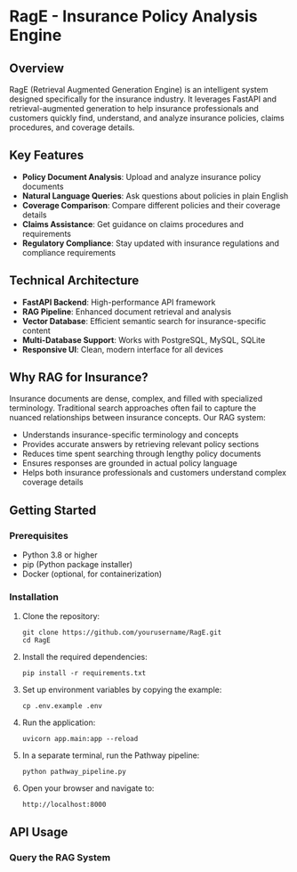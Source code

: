# RagE - Insurance Policy Analysis Engine

## Overview
RagE (Retrieval Augmented Generation Engine) is an intelligent system designed specifically for the insurance industry. It leverages FastAPI and retrieval-augmented generation to help insurance professionals and customers quickly find, understand, and analyze insurance policies, claims procedures, and coverage details.

## Key Features
- **Policy Document Analysis**: Upload and analyze insurance policy documents
- **Natural Language Queries**: Ask questions about policies in plain English
- **Coverage Comparison**: Compare different policies and their coverage details
- **Claims Assistance**: Get guidance on claims procedures and requirements
- **Regulatory Compliance**: Stay updated with insurance regulations and compliance requirements

## Technical Architecture
- **FastAPI Backend**: High-performance API framework
- **RAG Pipeline**: Enhanced document retrieval and analysis
- **Vector Database**: Efficient semantic search for insurance-specific content
- **Multi-Database Support**: Works with PostgreSQL, MySQL, SQLite
- **Responsive UI**: Clean, modern interface for all devices

## Why RAG for Insurance?
Insurance documents are dense, complex, and filled with specialized terminology. Traditional search approaches often fail to capture the nuanced relationships between insurance concepts. Our RAG system:

- Understands insurance-specific terminology and concepts
- Provides accurate answers by retrieving relevant policy sections
- Reduces time spent searching through lengthy policy documents
- Ensures responses are grounded in actual policy language
- Helps both insurance professionals and customers understand complex coverage details

## Getting Started

### Prerequisites
- Python 3.8 or higher
- pip (Python package installer)
- Docker (optional, for containerization)

### Installation
1. Clone the repository:
   ```
   git clone https://github.com/yourusername/RagE.git
   cd RagE
   ```

2. Install the required dependencies:
   ```
   pip install -r requirements.txt
   ```

3. Set up environment variables by copying the example:
   ```
   cp .env.example .env
   ```

4. Run the application:
   ```
   uvicorn app.main:app --reload
   ```

5. In a separate terminal, run the Pathway pipeline:
   ```
   python pathway_pipeline.py
   ```

6. Open your browser and navigate to:
   ```
   http://localhost:8000
   ```

## API Usage

### Query the RAG System
